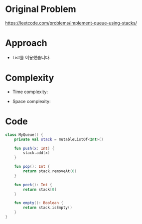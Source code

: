 # Original Problem

https://leetcode.com/problems/implement-queue-using-stacks/

# Approach 

- List를 이용했습니다.


# Complexity

- Time complexity:

- Space complexity:

# Code

```kotlin
class MyQueue() {
    private val stack = mutableListOf<Int>()

    fun push(x: Int) {
        stack.add(x)
    }

    fun pop(): Int {
        return stack.removeAt(0)
    }

    fun peek(): Int {
        return stack[0]
    }

    fun empty(): Boolean {
        return stack.isEmpty()
    }
}
```
